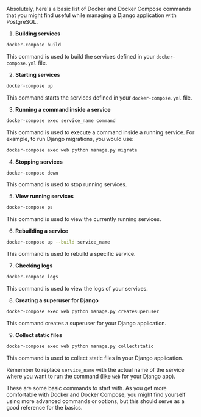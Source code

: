 Absolutely, here's a basic list of Docker and Docker Compose commands that you might find useful while managing a Django application with PostgreSQL. 

1. **Building services**
```bash
docker-compose build
```
This command is used to build the services defined in your `docker-compose.yml` file.

2. **Starting services**
```bash
docker-compose up
```
This command starts the services defined in your `docker-compose.yml` file.

3. **Running a command inside a service**
```bash
docker-compose exec service_name command
```
This command is used to execute a command inside a running service. For example, to run Django migrations, you would use:

```bash
docker-compose exec web python manage.py migrate
```

4. **Stopping services**
```bash
docker-compose down
```
This command is used to stop running services.

5. **View running services**
```bash
docker-compose ps
```
This command is used to view the currently running services.

6. **Rebuilding a service**
```bash
docker-compose up --build service_name
```
This command is used to rebuild a specific service.

7. **Checking logs**
```bash
docker-compose logs
```
This command is used to view the logs of your services.

8. **Creating a superuser for Django**
```bash
docker-compose exec web python manage.py createsuperuser
```
This command creates a superuser for your Django application.

9. **Collect static files**
```bash
docker-compose exec web python manage.py collectstatic
```
This command is used to collect static files in your Django application.

Remember to replace `service_name` with the actual name of the service where you want to run the command (like `web` for your Django app). 

These are some basic commands to start with. As you get more comfortable with Docker and Docker Compose, you might find yourself using more advanced commands or options, but this should serve as a good reference for the basics.